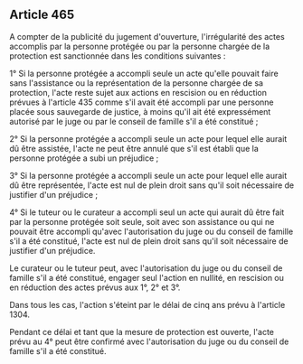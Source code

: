 Article 465
----
A compter de la publicité du jugement d'ouverture, l'irrégularité des actes
accomplis par la personne protégée ou par la personne chargée de la protection
est sanctionnée dans les conditions suivantes :

1° Si la personne protégée a accompli seule un acte qu'elle pouvait faire sans
l'assistance ou la représentation de la personne chargée de sa protection,
l'acte reste sujet aux actions en rescision ou en réduction prévues à l'article
435 comme s'il avait été accompli par une personne placée sous sauvegarde de
justice, à moins qu'il ait été expressément autorisé par le juge ou par le
conseil de famille s'il a été constitué ;

2° Si la personne protégée a accompli seule un acte pour lequel elle aurait dû
être assistée, l'acte ne peut être annulé que s'il est établi que la personne
protégée a subi un préjudice ;

3° Si la personne protégée a accompli seule un acte pour lequel elle aurait dû
être représentée, l'acte est nul de plein droit sans qu'il soit nécessaire de
justifier d'un préjudice ;

4° Si le tuteur ou le curateur a accompli seul un acte qui aurait dû être fait
par la personne protégée soit seule, soit avec son assistance ou qui ne pouvait
être accompli qu'avec l'autorisation du juge ou du conseil de famille s'il a été
constitué, l'acte est nul de plein droit sans qu'il soit nécessaire de justifier
d'un préjudice.

Le curateur ou le tuteur peut, avec l'autorisation du juge ou du conseil de
famille s'il a été constitué, engager seul l'action en nullité, en rescision ou
en réduction des actes prévus aux 1°, 2° et 3°.

Dans tous les cas, l'action s'éteint par le délai de cinq ans prévu à l'article
1304.

Pendant ce délai et tant que la mesure de protection est ouverte, l'acte prévu
au 4° peut être confirmé avec l'autorisation du juge ou du conseil de famille
s'il a été constitué.
